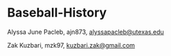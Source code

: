 # Baseball-History
Alyssa June Pacleb, ajn873, alyssapacleb@utexas.edu

Zak Kuzbari, mzk97, kuzbari.zak@gmail.com

